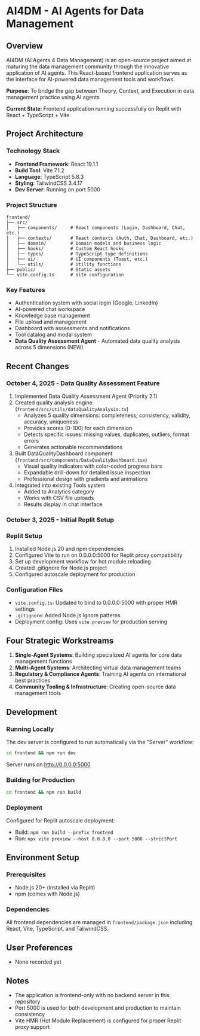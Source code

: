 # AI4DM - AI Agents for Data Management

## Overview
AI4DM (AI Agents 4 Data Management) is an open-source project aimed at maturing the data management community through the innovative application of AI agents. This React-based frontend application serves as the interface for AI-powered data management tools and workflows.

**Purpose**: To bridge the gap between Theory, Context, and Execution in data management practice using AI agents

**Current State**: Frontend application running successfully on Replit with React + TypeScript + Vite

## Project Architecture

### Technology Stack
- **Frontend Framework**: React 19.1.1
- **Build Tool**: Vite 7.1.2
- **Language**: TypeScript 5.8.3
- **Styling**: TailwindCSS 3.4.17
- **Dev Server**: Running on port 5000

### Project Structure
```
frontend/
├── src/
│   ├── components/     # React components (Login, Dashboard, Chat, etc.)
│   ├── contexts/       # React contexts (Auth, Chat, Dashboard, etc.)
│   ├── domain/         # Domain models and business logic
│   ├── hooks/          # Custom React hooks
│   ├── types/          # TypeScript type definitions
│   ├── ui/             # UI components (Toast, etc.)
│   └── utils/          # Utility functions
├── public/             # Static assets
└── vite.config.ts      # Vite configuration
```

### Key Features
- Authentication system with social login (Google, LinkedIn)
- AI-powered chat workspace
- Knowledge base management
- File upload and management
- Dashboard with assessments and notifications
- Tool catalog and modal system
- **Data Quality Assessment Agent** - Automated data quality analysis across 5 dimensions (NEW)

## Recent Changes

### October 4, 2025 - Data Quality Assessment Feature
1. Implemented Data Quality Assessment Agent (Priority 2.1)
2. Created quality analysis engine (`frontend/src/utils/dataQualityAnalysis.ts`)
   - Analyzes 5 quality dimensions: completeness, consistency, validity, accuracy, uniqueness
   - Provides scores (0-100) for each dimension
   - Detects specific issues: missing values, duplicates, outliers, format errors
   - Generates actionable recommendations
3. Built DataQualityDashboard component (`frontend/src/components/DataQualityDashboard.tsx`)
   - Visual quality indicators with color-coded progress bars
   - Expandable drill-down for detailed issue inspection
   - Professional design with gradients and animations
4. Integrated into existing Tools system
   - Added to Analytics category
   - Works with CSV file uploads
   - Results display in chat interface

### October 3, 2025 - Initial Replit Setup

### Replit Setup
1. Installed Node.js 20 and npm dependencies
2. Configured Vite to run on 0.0.0.0:5000 for Replit proxy compatibility
3. Set up development workflow for hot module reloading
4. Created .gitignore for Node.js project
5. Configured autoscale deployment for production

### Configuration Files
- `vite.config.ts`: Updated to bind to 0.0.0.0:5000 with proper HMR settings
- `.gitignore`: Added Node.js ignore patterns
- Deployment config: Uses `vite preview` for production serving

## Four Strategic Workstreams

1. **Single-Agent Systems**: Building specialized AI agents for core data management functions
2. **Multi-Agent Systems**: Architecting virtual data management teams
3. **Regulatory & Compliance Agents**: Training AI agents on international best practices
4. **Community Tooling & Infrastructure**: Creating open-source data management tools

## Development

### Running Locally
The dev server is configured to run automatically via the "Server" workflow:
```bash
cd frontend && npm run dev
```
Server runs on http://0.0.0.0:5000

### Building for Production
```bash
cd frontend && npm run build
```

### Deployment
Configured for Replit autoscale deployment:
- Build: `npm run build --prefix frontend`
- Run: `npx vite preview --host 0.0.0.0 --port 5000 --strictPort`

## Environment Setup

### Prerequisites
- Node.js 20+ (installed via Replit)
- npm (comes with Node.js)

### Dependencies
All frontend dependencies are managed in `frontend/package.json` including React, Vite, TypeScript, and TailwindCSS.

## User Preferences
- None recorded yet

## Notes
- The application is frontend-only with no backend server in this repository
- Port 5000 is used for both development and production to maintain consistency
- Vite HMR (Hot Module Replacement) is configured for proper Replit proxy support
